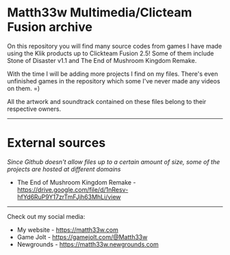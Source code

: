# Matth33w Multimedia/Clicteam Fusion archive

On this repository you will find many source codes from games I have made using the Klik products up to Clickteam Fusion 2.5! Some of them include Stone of Disaster v1.1 and The End of Mushroom Kingdom Remake.

With the time I will be adding more projects I find on my files. There's even unfinished games in the repository which some I've never made any videos on them. =)

All the artwork and soundtrack contained on these files belong to their respective owners.

---

# External sources

_Since Github doesn't allow files up to a certain amount of size, some of the projects are hosted at different domains_

- The End of Mushroom Kingdom Remake - https://drive.google.com/file/d/1nResv-hfYd6RuP9Y17zrTmFJjh63MhLi/view

---

Check out my social media:

- My website - https://matth33w.com
- Game Jolt - https://gamejolt.com/@Matth33w
- Newgrounds - https://matth33w.newgrounds.com